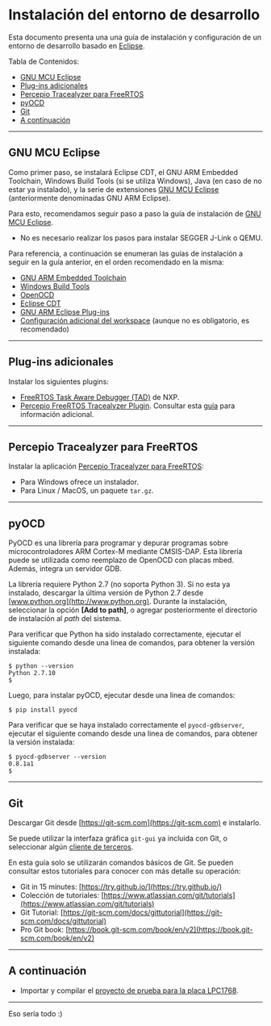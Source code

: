 ﻿# Instalación del entorno de desarrollo
Esta documento presenta una una guía de instalación y configuración de un entorno de desarrollo basado en [Eclipse](http://www.eclipse.org).

Tabla de Contenidos:
- [GNU MCU Eclipse](#gnu-mcu-eclipse)
- [Plug-ins adicionales](#plug-ins-adicionales)
- [Percepio Tracealyzer para FreeRTOS](#percepio-tracealyzer-para-freertos)
- [pyOCD](#pyocd)
- [Git](#git)
- [A continuación](#a-continuaci-n)

---

## GNU MCU Eclipse
Como primer paso, se instalará Eclipse CDT, el GNU ARM Embedded Toolchain, Windows Build Tools (si se utiliza Windows), Java (en caso de no estar ya instalado), y la serie de extensiones [GNU MCU Eclipse](https://gnu-mcu-eclipse.github.io/) (anteriormente denominadas GNU ARM Eclipse).

Para esto, recomendamos seguir paso a paso la guía de instalación de [GNU MCU Eclipse](https://gnu-mcu-eclipse.github.io/install/).
* No es necesario realizar los pasos para instalar SEGGER J-Link o QEMU.

Para referencia, a continuación se enumeran las guías de instalación a seguir en la guía anterior, en el orden recomendado en la misma:
* [GNU ARM Embedded Toolchain](https://gnu-mcu-eclipse.github.io/toolchain/arm/install/)
* [Windows Build Tools](https://gnu-mcu-eclipse.github.io/windows-build-tools/install/)
* [OpenOCD](https://gnu-mcu-eclipse.github.io/openocd/install)
* [Eclipse CDT](https://gnu-mcu-eclipse.github.io/plugins/install/)
* [GNU ARM Eclipse Plug-ins](https://gnu-mcu-eclipse.github.io/plugins/install/)
* [Configuración adicional del workspace](https://gnu-mcu-eclipse.github.io/eclipse/workspace/preferences) (aunque no es obligatorio, es recomendado)

---

## Plug-ins adicionales
Instalar los siguientes plugins:
* [FreeRTOS Task Aware Debugger (TAD)](https://mcuoneclipse.com/2016/07/06/freertos-kernel-awareness-for-eclipse-from-nxp/) de NXP.
* [Percepio FreeRTOS Tracealyzer Plugin](https://percepio.com/docs/FreeRTOS/manual/Recorder.html#eclipse). Consultar esta [guía](https://mcuoneclipse.com/2017/03/08/percepio-freertos-tracealyzer-plugin-for-eclipse/) para información adicional.

---

## Percepio Tracealyzer para FreeRTOS
Instalar la aplicación [Percepio Tracealyzer para FreeRTOS](https://percepio.com/tz/freertostrace/):
* Para Windows ofrece un instalador.
* Para Linux / MacOS, un paquete `tar.gz`.

---

## pyOCD

PyOCD es una librería para programar y depurar programas sobre microcontroladores ARM Cortex-M mediante CMSIS-DAP. Esta librería puede se utilizada como reemplazo de OpenOCD con placas mbed. Además, integra un servidor GDB.

La librería requiere Python 2.7 (no soporta Python 3). Si no esta ya instalado, descargar la última versión de Python 2.7 desde [www.python.org](http://www.python.org). Durante la instalación, seleccionar la opción **[Add to path]**, o agregar posteriormente el directorio de instalación al *path* del sistema.

Para verificar que Python ha sido instalado correctamente, ejecutar el siguiente comando desde una linea de comandos, para obtener la versión instalada:
```
$ python --version
Python 2.7.10
$
```
Luego, para instalar pyOCD, ejecutar desde una linea de comandos:
```
$ pip install pyocd
```
Para verificar que se haya instalado correctamente el `pyocd-gdbserver`, ejecutar el siguiente comando desde una linea de comandos, para obtener la versión instalada:
```
$ pyocd-gdbserver --version
0.8.1a1
$
```

---

## Git
Descargar Git desde [https://git-scm.com](https://git-scm.com) e instalarlo.

Se puede utilizar la interfaza gráfica `git-gui` ya incluida con Git, o seleccionar algún [cliente de terceros](https://git-scm.com/downloads/guis).

En esta guía solo se utilizarán comandos básicos de Git. Se pueden consultar estos tutoriales para conocer con más detalle su operación:
* Git in 15 minutes: [https://try.github.io/](https://try.github.io/)
* Colección de tutoriales: [https://www.atlassian.com/git/tutorials](https://www.atlassian.com/git/tutorials)
* Git Tutorial: [https://git-scm.com/docs/gittutorial](https://git-scm.com/docs/gittutorial)
* Pro Git book: [https://book.git-scm.com/book/en/v2](https://book.git-scm.com/book/en/v2)

---

## A continuación
* Importar y compilar el [proyecto de prueba para la placa LPC1768](proyecto-prueba-lpc1768.md).

---

Eso sería todo :)
